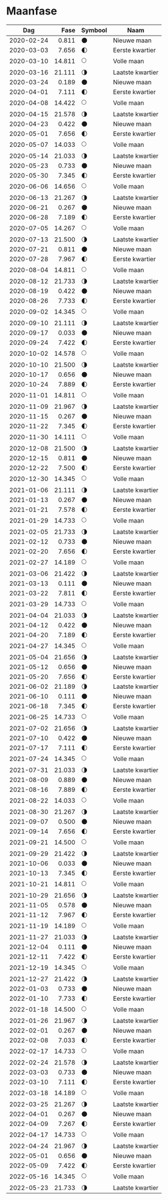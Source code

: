 # Maanfase

Dag        | Fase   | Symbool | Naam
-----------|-------:|---|---
2020-02-24 |  0.811 | 🌑 | Nieuwe maan
2020-03-03 |  7.656 | 🌓 | Eerste kwartier
2020-03-10 | 14.811 | 🌕 | Volle maan
2020-03-16 | 21.111 | 🌗 | Laatste kwartier
2020-03-24 |  0.189 | 🌑 | Nieuwe maan
2020-04-01 |  7.111 | 🌓 | Eerste kwartier
2020-04-08 | 14.422 | 🌕 | Volle maan
2020-04-15 | 21.578 | 🌗 | Laatste kwartier
2020-04-23 |  0.422 | 🌑 | Nieuwe maan
2020-05-01 |  7.656 | 🌓 | Eerste kwartier
2020-05-07 | 14.033 | 🌕 | Volle maan
2020-05-14 | 21.033 | 🌗 | Laatste kwartier
2020-05-23 |  0.733 | 🌑 | Nieuwe maan
2020-05-30 |  7.345 | 🌓 | Eerste kwartier
2020-06-06 | 14.656 | 🌕 | Volle maan
2020-06-13 | 21.267 | 🌗 | Laatste kwartier
2020-06-21 |  0.267 | 🌑 | Nieuwe maan
2020-06-28 |  7.189 | 🌓 | Eerste kwartier
2020-07-05 | 14.267 | 🌕 | Volle maan
2020-07-13 | 21.500 | 🌗 | Laatste kwartier
2020-07-21 |  0.811 | 🌑 | Nieuwe maan
2020-07-28 |  7.967 | 🌓 | Eerste kwartier
2020-08-04 | 14.811 | 🌕 | Volle maan
2020-08-12 | 21.733 | 🌗 | Laatste kwartier
2020-08-19 |  0.422 | 🌑 | Nieuwe maan
2020-08-26 |  7.733 | 🌓 | Eerste kwartier
2020-09-02 | 14.345 | 🌕 | Volle maan
2020-09-10 | 21.111 | 🌗 | Laatste kwartier
2020-09-17 |  0.033 | 🌑 | Nieuwe maan
2020-09-24 |  7.422 | 🌓 | Eerste kwartier
2020-10-02 | 14.578 | 🌕 | Volle maan
2020-10-10 | 21.500 | 🌗 | Laatste kwartier
2020-10-17 |  0.656 | 🌑 | Nieuwe maan
2020-10-24 |  7.889 | 🌓 | Eerste kwartier
2020-11-01 | 14.811 | 🌕 | Volle maan
2020-11-09 | 21.967 | 🌗 | Laatste kwartier
2020-11-15 |  0.267 | 🌑 | Nieuwe maan
2020-11-22 |  7.345 | 🌓 | Eerste kwartier
2020-11-30 | 14.111 | 🌕 | Volle maan
2020-12-08 | 21.500 | 🌗 | Laatste kwartier
2020-12-15 |  0.811 | 🌑 | Nieuwe maan
2020-12-22 |  7.500 | 🌓 | Eerste kwartier
2020-12-30 | 14.345 | 🌕 | Volle maan
2021-01-06 | 21.111 | 🌗 | Laatste kwartier
2021-01-13 |  0.267 | 🌑 | Nieuwe maan
2021-01-21 |  7.578 | 🌓 | Eerste kwartier
2021-01-29 | 14.733 | 🌕 | Volle maan
2021-02-05 | 21.733 | 🌗 | Laatste kwartier
2021-02-12 |  0.733 | 🌑 | Nieuwe maan
2021-02-20 |  7.656 | 🌓 | Eerste kwartier
2021-02-27 | 14.189 | 🌕 | Volle maan
2021-03-06 | 21.422 | 🌗 | Laatste kwartier
2021-03-13 |  0.111 | 🌑 | Nieuwe maan
2021-03-22 |  7.811 | 🌓 | Eerste kwartier
2021-03-29 | 14.733 | 🌕 | Volle maan
2021-04-04 | 21.033 | 🌗 | Laatste kwartier
2021-04-12 |  0.422 | 🌑 | Nieuwe maan
2021-04-20 |  7.189 | 🌓 | Eerste kwartier
2021-04-27 | 14.345 | 🌕 | Volle maan
2021-05-04 | 21.656 | 🌗 | Laatste kwartier
2021-05-12 |  0.656 | 🌑 | Nieuwe maan
2021-05-20 |  7.656 | 🌓 | Eerste kwartier
2021-06-02 | 21.189 | 🌗 | Laatste kwartier
2021-06-10 |  0.111 | 🌑 | Nieuwe maan
2021-06-18 |  7.345 | 🌓 | Eerste kwartier
2021-06-25 | 14.733 | 🌕 | Volle maan
2021-07-02 | 21.656 | 🌗 | Laatste kwartier
2021-07-10 |  0.422 | 🌑 | Nieuwe maan
2021-07-17 |  7.111 | 🌓 | Eerste kwartier
2021-07-24 | 14.345 | 🌕 | Volle maan
2021-07-31 | 21.033 | 🌗 | Laatste kwartier
2021-08-09 |  0.889 | 🌑 | Nieuwe maan
2021-08-16 |  7.889 | 🌓 | Eerste kwartier
2021-08-22 | 14.033 | 🌕 | Volle maan
2021-08-30 | 21.267 | 🌗 | Laatste kwartier
2021-09-07 |  0.500 | 🌑 | Nieuwe maan
2021-09-14 |  7.656 | 🌓 | Eerste kwartier
2021-09-21 | 14.500 | 🌕 | Volle maan
2021-09-29 | 21.422 | 🌗 | Laatste kwartier
2021-10-06 |  0.033 | 🌑 | Nieuwe maan
2021-10-13 |  7.345 | 🌓 | Eerste kwartier
2021-10-21 | 14.811 | 🌕 | Volle maan
2021-10-29 | 21.656 | 🌗 | Laatste kwartier
2021-11-05 |  0.578 | 🌑 | Nieuwe maan
2021-11-12 |  7.967 | 🌓 | Eerste kwartier
2021-11-19 | 14.189 | 🌕 | Volle maan
2021-11-27 | 21.033 | 🌗 | Laatste kwartier
2021-12-04 |  0.111 | 🌑 | Nieuwe maan
2021-12-11 |  7.422 | 🌓 | Eerste kwartier
2021-12-19 | 14.345 | 🌕 | Volle maan
2021-12-27 | 21.422 | 🌗 | Laatste kwartier
2022-01-03 |  0.733 | 🌑 | Nieuwe maan
2022-01-10 |  7.733 | 🌓 | Eerste kwartier
2022-01-18 | 14.500 | 🌕 | Volle maan
2022-01-26 | 21.967 | 🌗 | Laatste kwartier
2022-02-01 |  0.267 | 🌑 | Nieuwe maan
2022-02-08 |  7.033 | 🌓 | Eerste kwartier
2022-02-17 | 14.733 | 🌕 | Volle maan
2022-02-24 | 21.578 | 🌗 | Laatste kwartier
2022-03-03 |  0.733 | 🌑 | Nieuwe maan
2022-03-10 |  7.111 | 🌓 | Eerste kwartier
2022-03-18 | 14.189 | 🌕 | Volle maan
2022-03-25 | 21.267 | 🌗 | Laatste kwartier
2022-04-01 |  0.267 | 🌑 | Nieuwe maan
2022-04-09 |  7.267 | 🌓 | Eerste kwartier
2022-04-17 | 14.733 | 🌕 | Volle maan
2022-04-24 | 21.967 | 🌗 | Laatste kwartier
2022-05-01 |  0.656 | 🌑 | Nieuwe maan
2022-05-09 |  7.422 | 🌓 | Eerste kwartier
2022-05-16 | 14.345 | 🌕 | Volle maan
2022-05-23 | 21.733 | 🌗 | Laatste kwartier
